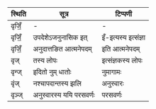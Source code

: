 | स्थिति | सूत्र | टिप्पणी |
| ----- | ------- | ------ |
| वृजिँ॒ | - | - |
| वृजिँ॒ | उपदेशेऽजनुनासिक इत् | इँ-इत्यस्य इत्संज्ञा |
| वृजिँ॒ | अनुदात्तङित आत्मनेपदम् | इति आत्मनेपदम् |
| वृज् | तस्य लोपः | इत्संज्ञकस्य लोपः |
| वृन्ज् | इदितो नुम् धातोः | नुमागामः |
| वृंज् | नश्चापदान्तस्य झलि | अनुस्वारः |
| वृञ्ज् | अनुस्वारस्य ययि परसवर्णः | परसवर्णः |

